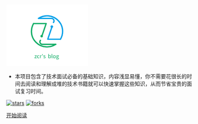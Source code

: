 <img width="220px" src="pictures/public/zcr's blog.png">


- 本项目包含了技术面试必备的基础知识，内容浅显易懂，你不需要花很长的时间去阅读和理解成堆的技术书籍就可以快速掌握这些知识，从而节省宝贵的面试复习时间。

<!--<span id="busuanzi_container_site_pv">Site View : <span id="busuanzi_value_site_pv">-->

[![stars](https://badgen.net/github/stars/coderzcr/coderzcr?icon=github&color=4ab8a1)](https://github.com/coderzcr/coderzcr) [![forks](https://badgen.net/github/forks/coderzcr/coderzcr?icon=github&color=4ab8a1)](https://github.com/coderzcr/coderzcr)

[开始阅读](README.md)

